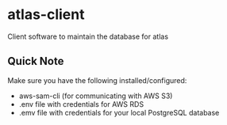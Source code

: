 # atlas-client
Client software to maintain the database for atlas

## Quick Note
Make sure you have the following installed/configured:
- aws-sam-cli (for communicating with AWS S3)
- .env file with credentials for AWS RDS
- .emv file with credentials for your local PostgreSQL database
